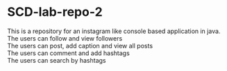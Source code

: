 # SCD-lab-repo-2
This is a repository for an instagram like console based application in java.<br>
The users can follow and view followers<br>
The users can post, add caption and view all posts<br>
The users can comment and add hashtags<br>
The users can search by hashtags<br>
